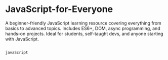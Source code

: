 # JavaScript-for-Everyone
A beginner-friendly JavaScript learning resource covering everything from basics to advanced topics. Includes ES6+, DOM, async programming, and hands-on projects. Ideal for students, self-taught devs, and anyone starting with JavaScript.

                                                                                javaScript 
